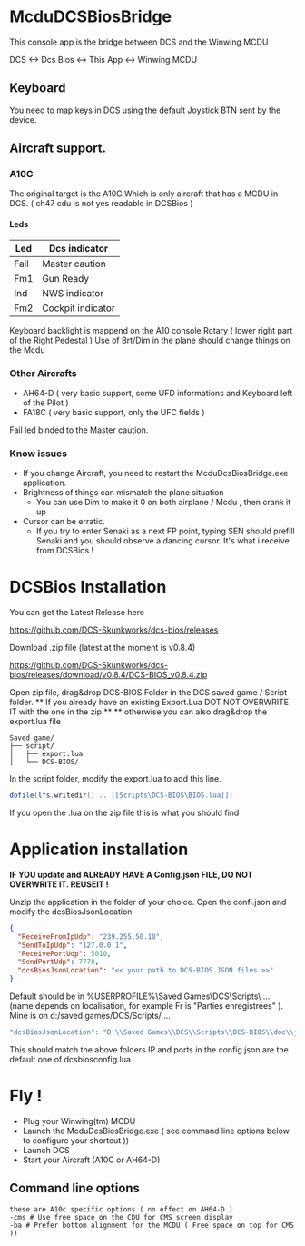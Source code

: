 ﻿# McduDCSBiosBridge
This console app is the bridge between DCS and the Winwing MCDU 

DCS <-> Dcs Bios <-> This App <-> Winwing MCDU 

## Keyboard 
You need to map keys in DCS using the default Joystick BTN sent by the device. 

## Aircraft support. 


### A10C 
The original target is the A10C,Which is only aircraft that has a MCDU in DCS. ( ch47 cdu is not yes readable in DCSBios )

#### Leds 

| Led     | Dcs indicator |
|---------|---------------|
| Fail | Master caution   | 
| Fm1  | Gun Ready        |
| Ind  | NWS indicator    |
| Fm2  | Cockpit indicator|

Keyboard backlight is mappend on the A10 console Rotary ( lower right part of the Right Pedestal )
Use of Brt/Dim in the plane should change things on the Mcdu 
 

### Other Aircrafts

- AH64-D ( very basic support, some UFD informations and Keyboard left of the Pilot )
- FA18C ( very basic support, only the UFC fields  )

Fail led binded to the Master caution.

### Know issues 
- If you change Aircraft, you need to restart the McduDcsBiosBridge.exe application.
- Brightness of things can mismatch the plane situation 
	- You can use Dim to make it 0 on both airplane / Mcdu , then crank it up 
- Cursor can be erratic. 
	- If you try to enter Senaki as a next FP point, typing SEN should prefill Senaki and you should observe a dancing cursor. It's what i receive from DCSBios ! 

# DCSBios Installation

You can get the Latest Release here

https://github.com/DCS-Skunkworks/dcs-bios/releases

Download .zip file (latest at the moment is v0.8.4)

https://github.com/DCS-Skunkworks/dcs-bios/releases/download/v0.8.4/DCS-BIOS_v0.8.4.zip

Open zip file, drag&drop DCS-BIOS Folder in the DCS saved game / Script folder. 
** If you already have an existing Export.Lua DOT NOT OVERWRITE IT with the one in the zip **
** otherwise you can also drag&drop the export.lua file 

```
Saved game/
├── script/
│   ├── export.lua
│   └── DCS-BIOS/
```

In the script folder, modify the export.lua to add this line. 

```lua
dofile(lfs.writedir() .. [[Scripts\DCS-BIOS\BIOS.lua]])
```

If you open the .lua on the zip file this is what you should find 

# Application installation 

**IF YOU update and ALREADY HAVE A Config.json FILE, DO NOT OVERWRITE IT.
REUSEIT !** 

Unzip the application in the folder of your choice.
Open the confi.json and modify the dcsBiosJsonLocation 

```json
{
  "ReceiveFromIpUdp": "239.255.50.10",
  "SendToIpUdp": "127.0.0.1",
  "ReceivePortUdp": 5010,
  "SendPortUdp": 7778,
  "dcsBiosJsonLocation": "<< your path to DCS-BIOS JSON files >>"
}
```

Default should be in %USERPROFILE%\Saved Games\DCS\Scripts\ ...  
(name depends on localisation, for example Fr is "Parties enregistrées" ).
Mine is on d:/saved games/DCS/Scripts/ ... 

```lua
"dcsBiosJsonLocation": "D:\\Saved Games\\DCS\\Scripts\\DCS-BIOS\\doc\\json"
```
This should match the above folders 
IP and ports in the config.json are the default one of dcsbiosconfig.lua 

# Fly ! 

- Plug your Winwing(tm) MCDU
- Launch the McduDcsBiosBridge.exe ( see command line options below to configure your shortcut ))
- Launch DCS
- Start your Aircraft (A10C or AH64-D)

## Command line options 
```
these are A10c specific options ( no effect on AH64-D )
-cms # Use free space on the CDU for CMS screen display
-ba # Prefer bottom alignment for the MCDU ( Free space on top for CMS ))
